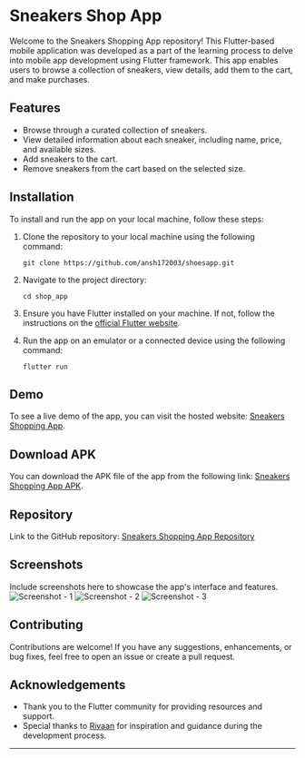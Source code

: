 # Sneakers Shop App

Welcome to the Sneakers Shopping App repository! This Flutter-based mobile application was developed as a part of the learning process to delve into mobile app development using Flutter framework. This app enables users to browse a collection of sneakers, view details, add them to the cart, and make purchases.

## Features
- Browse through a curated collection of sneakers.
- View detailed information about each sneaker, including name, price, and available sizes.
- Add sneakers to the cart.
- Remove sneakers from the cart based on the selected size.

## Installation
To install and run the app on your local machine, follow these steps:

1. Clone the repository to your local machine using the following command:
   ```
   git clone https://github.com/ansh172003/shoesapp.git
   ```

2. Navigate to the project directory:
   ```
   cd shop_app
   ```

3. Ensure you have Flutter installed on your machine. If not, follow the instructions on the [official Flutter website](https://flutter.dev/docs/get-started/install).

4. Run the app on an emulator or a connected device using the following command:
   ```
   flutter run
   ```

## Demo
To see a live demo of the app, you can visit the hosted website: [Sneakers Shopping App](https://sneaker-app-863ff.web.app/).

## Download APK
You can download the APK file of the app from the following link: [Sneakers Shopping App APK](https://drive.google.com/file/d/1WYCtZoZfK9sDu-xw9m1xpKC320U3E_4n/view?usp=sharing).

## Repository
Link to the GitHub repository: [Sneakers Shopping App Repository](https://github.com/ansh172003/shoesapp)

## Screenshots
Include screenshots here to showcase the app's interface and features.
![Screenshot - 1](assets/screenshots/1.jpg)
![Screenshot - 2](assets/screenshots/2.jpg)
![Screenshot - 3](assets/screenshots/3.jpg)

## Contributing
Contributions are welcome! If you have any suggestions, enhancements, or bug fixes, feel free to open an issue or create a pull request.


## Acknowledgements
- Thank you to the Flutter community for providing resources and support.
- Special thanks to [Rivaan](https://www.youtube.com/@RivaanRanawat) for inspiration and guidance during the development process.

---
